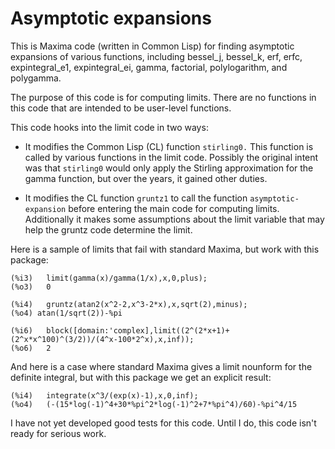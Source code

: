 # Asymptotic expansions

This is Maxima code (written in Common Lisp) for finding asymptotic expansions of various functions, including bessel_j, bessel_k, erf, erfc, expintegral_e1, expintegral_ei, gamma, factorial, polylogarithm, and polygamma. 

The purpose of this code is for computing limits. There are no functions in this code that are intended to be user-level functions.

This code hooks into the limit code in two ways:

* It modifies the Common Lisp (CL) function `stirling0.`  This function is called by various functions in the limit code. Possibly the original intent was that `stirling0` would only apply the Stirling approximation for the gamma function, but over the years, it gained other duties. 

* It modifies the CL function `gruntz1` to call the function `asymptotic-expansion` before entering the main code for computing limits. Additionally it makes some assumptions about the limit variable that may help the gruntz code determine the limit.

Here is a sample of limits that fail with standard Maxima, but work with this package:

```
(%i3)	limit(gamma(x)/gamma(1/x),x,0,plus);
(%o3)   0

(%i4)	gruntz(atan2(x^2-2,x^3-2*x),x,sqrt(2),minus);
(%o4) atan(1/sqrt(2))-%pi

(%i6)	block([domain:'complex],limit((2^(2*x+1)+(2^x*x^100)^(3/2))/(4^x-100*2^x),x,inf));
(%o6)   2
```

And here is a case where standard Maxima gives a limit nounform for the definite integral, but with this package we get an explicit result:

```
(%i4)	integrate(x^3/(exp(x)-1),x,0,inf);
(%o4)   (-(15*log(-1)^4+30*%pi^2*log(-1)^2+7*%pi^4)/60)-%pi^4/15
```

I have not yet developed good tests for this code. Until I do, this code isn't ready for serious work.
